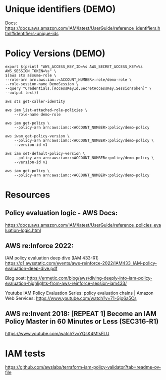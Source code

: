 # Unique identifiers (DEMO)
Docs: https://docs.aws.amazon.com/IAM/latest/UserGuide/reference_identifiers.html#identifiers-unique-ids

# Policy Versions (DEMO)
```
export $(printf "AWS_ACCESS_KEY_ID=%s AWS_SECRET_ACCESS_KEY=%s AWS_SESSION_TOKEN=%s" \
$(aws sts assume-role \
--role-arn arn:aws:iam::<ACCOUNT_NUMBER>:role/demo-role \
--role-session-name DemoSession \
--query "Credentials.[AccessKeyId,SecretAccessKey,SessionToken]" \
--output text))
```

```
aws sts get-caller-identity
```

```
aws iam list-attached-role-policies \
    --role-name demo-role
```

```
aws iam get-policy \
    --policy-arn arn:aws:iam::<ACCOUNT_NUMBER>:policy/demo-policy
```

```
aws iwam get-policy-version \
    --policy-arn arn:aws:iam::<ACCOUNT_NUMBER>:policy/demo-policy \
    --version-id v1
```

```
aws iam set-default-policy-version \
    --policy-arn arn:aws:iam::<ACCOUNT_NUMBER>:policy/demo-policy \
    --version-id v1
```

```
aws iam get-policy \
    --policy-arn arn:aws:iam::<ACCOUNT_NUMBER>:policy/demo-policy
```    



# Resources
## Policy evaluation logic - AWS Docs:
https://docs.aws.amazon.com/IAM/latest/UserGuide/reference_policies_evaluation-logic.html



## AWS re:Inforce 2022:
IAM policy evaluation deep dive (IAM 433-R1)
https://d1.awsstatic.com/events/aws-reinforce-2022/IAM433_IAM-policy-evaluation-deep-dive.pdf

Blog post: https://ermetic.com/blog/aws/diving-deeply-into-iam-policy-evaluation-highlights-from-aws-reinforce-session-iam433/

Youtube IAM Policy Evaluation Series: policy evaluation chains | Amazon Web Services: https://www.youtube.com/watch?v=71-Gjo6a5Cs


## AWS re:Invent 2018: [REPEAT 1] Become an IAM Policy Master in 60 Minutes or Less (SEC316-R1)
https://www.youtube.com/watch?v=YQsK4MtsELU


# IAM tests
https://github.com/awslabs/terraform-iam-policy-validator?tab=readme-ov-file
